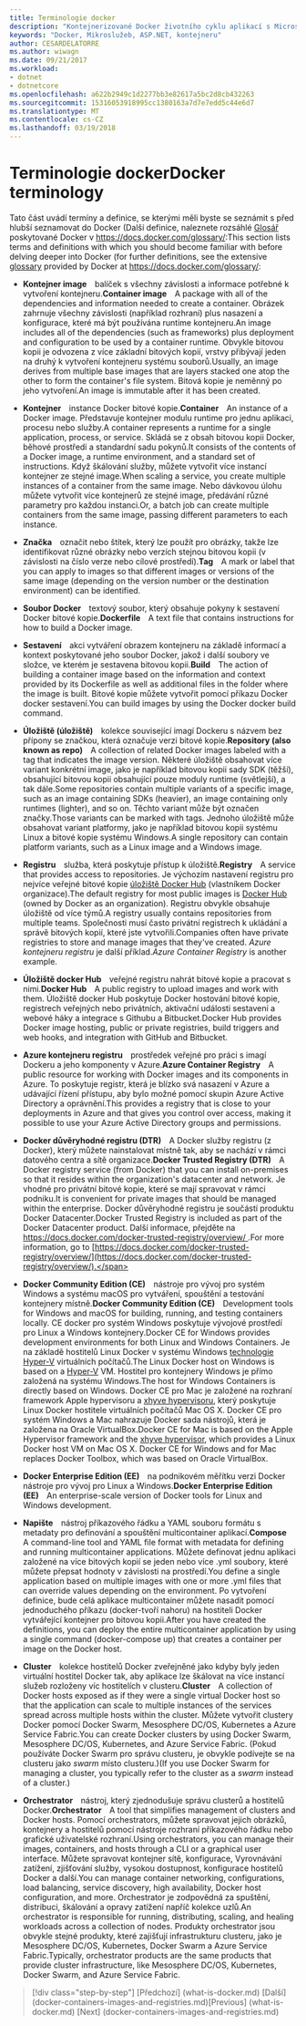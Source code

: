 ```yaml
---
title: Terminologie docker
description: "Kontejnerizované Docker životního cyklu aplikací s Microsoft platforma a nástroje"
keywords: "Docker, Mikroslužeb, ASP.NET, kontejneru"
author: CESARDELATORRE
ms.author: wiwagn
ms.date: 09/21/2017
ms.workload:
- dotnet
- dotnetcore
ms.openlocfilehash: a622b2949c1d2277bb3e82617a5bc2d8cb432263
ms.sourcegitcommit: 15316053918995cc1380163a7d7e7edd5c44e6d7
ms.translationtype: MT
ms.contentlocale: cs-CZ
ms.lasthandoff: 03/19/2018
---
```

# <a name="docker-terminology"></a><span data-ttu-id="02d31-104">Terminologie docker</span><span class="sxs-lookup"><span data-stu-id="02d31-104">Docker terminology</span></span>

<span data-ttu-id="02d31-105">Tato část uvádí termíny a definice, se kterými měli byste se seznámit s před hlubší seznamovat do Docker (Další definice, naleznete rozsáhlé [Glosář](https://docs.docker.com/glossary/) poskytované Docker v <https://docs.docker.com/glossary/>:</span><span class="sxs-lookup"><span data-stu-id="02d31-105">This section lists terms and definitions with which you should become familiar with before delving deeper into Docker (for further definitions, see the extensive [glossary](https://docs.docker.com/glossary/) provided by Docker at <https://docs.docker.com/glossary/>:</span></span>

-   <span data-ttu-id="02d31-106">**Kontejner image** balíček s všechny závislosti a informace potřebné k vytvoření kontejneru.</span><span class="sxs-lookup"><span data-stu-id="02d31-106">**Container image** A package with all of the dependencies and information needed to create a container.</span></span> <span data-ttu-id="02d31-107">Obrázek zahrnuje všechny závislosti (například rozhraní) plus nasazení a konfigurace, které má být používána runtime kontejneru.</span><span class="sxs-lookup"><span data-stu-id="02d31-107">An image includes all of the dependencies (such as frameworks) plus deployment and configuration to be used by a container runtime.</span></span> <span data-ttu-id="02d31-108">Obvykle bitovou kopii je odvozena z více základní bitových kopií, vrstvy přibývají jeden na druhý k vytvoření kontejneru systému souborů.</span><span class="sxs-lookup"><span data-stu-id="02d31-108">Usually, an image derives from multiple base images that are layers stacked one atop the other to form the container's file system.</span></span> <span data-ttu-id="02d31-109">Bitová kopie je neměnný po jeho vytvoření.</span><span class="sxs-lookup"><span data-stu-id="02d31-109">An image is immutable after it has been created.</span></span>

-   <span data-ttu-id="02d31-110">**Kontejner** instance Docker bitové kopie.</span><span class="sxs-lookup"><span data-stu-id="02d31-110">**Container** An instance of a Docker image.</span></span> <span data-ttu-id="02d31-111">Představuje kontejner modulu runtime pro jednu aplikaci, procesu nebo služby.</span><span class="sxs-lookup"><span data-stu-id="02d31-111">A container represents a runtime for a single application, process, or service.</span></span> <span data-ttu-id="02d31-112">Skládá se z obsah bitovou kopii Docker, běhové prostředí a standardní sadu pokynů.</span><span class="sxs-lookup"><span data-stu-id="02d31-112">It consists of the contents of a Docker image, a runtime environment, and a standard set of instructions.</span></span> <span data-ttu-id="02d31-113">Když škálování služby, můžete vytvořit více instancí kontejner ze stejné image.</span><span class="sxs-lookup"><span data-stu-id="02d31-113">When scaling a service, you create multiple instances of a container from the same image.</span></span> <span data-ttu-id="02d31-114">Nebo dávkovou úlohu můžete vytvořit více kontejnerů ze stejné image, předávání různé parametry pro každou instanci.</span><span class="sxs-lookup"><span data-stu-id="02d31-114">Or, a batch job can create multiple containers from the same image, passing different parameters to each instance.</span></span>

-   <span data-ttu-id="02d31-115">**Značka** označit nebo štítek, který lze použít pro obrázky, takže lze identifikovat různé obrázky nebo verzích stejnou bitovou kopii (v závislosti na číslo verze nebo cílové prostředí).</span><span class="sxs-lookup"><span data-stu-id="02d31-115">**Tag** A mark or label that you can apply to images so that different images or versions of the same image (depending on the version number or the destination environment) can be identified.</span></span>

-   <span data-ttu-id="02d31-116">**Soubor Docker** textový soubor, který obsahuje pokyny k sestavení Docker bitové kopie.</span><span class="sxs-lookup"><span data-stu-id="02d31-116">**Dockerfile** A text file that contains instructions for how to build a Docker image.</span></span>

-   <span data-ttu-id="02d31-117">**Sestavení** akci vytváření obrazem kontejneru na základě informací a kontext poskytované jeho soubor Docker, jakož i další soubory ve složce, ve kterém je sestavena bitovou kopii.</span><span class="sxs-lookup"><span data-stu-id="02d31-117">**Build** The action of building a container image based on the information and context provided by its Dockerfile as well as additional files in the folder where the image is built.</span></span> <span data-ttu-id="02d31-118">Bitové kopie můžete vytvořit pomocí příkazu Docker docker sestavení.</span><span class="sxs-lookup"><span data-stu-id="02d31-118">You can build images by using the Docker docker build command.</span></span>

-   <span data-ttu-id="02d31-119">**Úložiště (úložiště)** kolekce související imagí Dockeru s názvem bez přípony se značkou, která označuje verzi bitové kopie.</span><span class="sxs-lookup"><span data-stu-id="02d31-119">**Repository (also known as repo)** A collection of related Docker images labeled with a tag that indicates the image version.</span></span> <span data-ttu-id="02d31-120">Některé úložiště obsahovat více variant konkrétní image, jako je například bitovou kopii sady SDK (těžší), obsahující bitovou kopii obsahující pouze moduly runtime (světlejší), a tak dále.</span><span class="sxs-lookup"><span data-stu-id="02d31-120">Some repositories contain multiple variants of a specific image, such as an image containing SDKs (heavier), an image containing only runtimes (lighter), and so on.</span></span> <span data-ttu-id="02d31-121">Těchto variant může být označen značky.</span><span class="sxs-lookup"><span data-stu-id="02d31-121">Those variants can be marked with tags.</span></span> <span data-ttu-id="02d31-122">Jednoho úložiště může obsahovat variant platformy, jako je například bitovou kopii systému Linux a bitové kopie systému Windows.</span><span class="sxs-lookup"><span data-stu-id="02d31-122">A single repository can contain platform variants, such as a Linux image and a Windows image.</span></span>

-   <span data-ttu-id="02d31-123">**Registru** služba, která poskytuje přístup k úložiště.</span><span class="sxs-lookup"><span data-stu-id="02d31-123">**Registry** A service that provides access to repositories.</span></span> <span data-ttu-id="02d31-124">Je výchozím nastavení registru pro nejvíce veřejné bitové kopie [úložiště Docker Hub](https://hub.docker.com/) (vlastníkem Docker organizace).</span><span class="sxs-lookup"><span data-stu-id="02d31-124">The default registry for most public images is [Docker Hub](https://hub.docker.com/) (owned by Docker as an organization).</span></span> <span data-ttu-id="02d31-125">Registru obvykle obsahuje úložiště od více týmů.</span><span class="sxs-lookup"><span data-stu-id="02d31-125">A registry usually contains repositories from multiple teams.</span></span> <span data-ttu-id="02d31-126">Společnosti musí často privátní registrech k ukládání a správě bitových kopií, které jste vytvořili.</span><span class="sxs-lookup"><span data-stu-id="02d31-126">Companies often have private registries to store and manage images that they've created.</span></span> <span data-ttu-id="02d31-127">*Azure kontejneru registru* je další příklad.</span><span class="sxs-lookup"><span data-stu-id="02d31-127">*Azure Container Registry* is another example.</span></span>

-   <span data-ttu-id="02d31-128">**Úložiště docker Hub** veřejné registru nahrát bitové kopie a pracovat s nimi.</span><span class="sxs-lookup"><span data-stu-id="02d31-128">**Docker Hub** A public registry to upload images and work with them.</span></span> <span data-ttu-id="02d31-129">Úložiště docker Hub poskytuje Docker hostování bitové kopie, registrech veřejných nebo privátních, aktivační události sestavení a webové háky a integrace s Githubu a Bitbucket.</span><span class="sxs-lookup"><span data-stu-id="02d31-129">Docker Hub provides Docker image hosting, public or private registries, build triggers and web hooks, and integration with GitHub and Bitbucket.</span></span>

-   <span data-ttu-id="02d31-130">**Azure kontejneru registru** prostředek veřejné pro práci s imagí Dockeru a jeho komponenty v Azure.</span><span class="sxs-lookup"><span data-stu-id="02d31-130">**Azure Container Registry** A public resource for working with Docker images and its components in Azure.</span></span> <span data-ttu-id="02d31-131">To poskytuje registr, která je blízko svá nasazení v Azure a udávající řízení přístupu, aby bylo možné pomocí skupin Azure Active Directory a oprávnění.</span><span class="sxs-lookup"><span data-stu-id="02d31-131">This provides a registry that is close to your deployments in Azure and that gives you control over access, making it possible to use your Azure Active Directory groups and permissions.</span></span>

-   <span data-ttu-id="02d31-132">**Docker důvěryhodné registru (DTR)** A Docker služby registru (z Docker), který můžete nainstalovat místně tak, aby se nachází v rámci datového centra a sítě organizace.</span><span class="sxs-lookup"><span data-stu-id="02d31-132">**Docker Trusted Registry (DTR)** A Docker registry service (from Docker) that you can install on-premises so that it resides within the organization's datacenter and network.</span></span> <span data-ttu-id="02d31-133">Je vhodné pro privátní bitové kopie, které se mají spravovat v rámci podniku.</span><span class="sxs-lookup"><span data-stu-id="02d31-133">It is convenient for private images that should be managed within the enterprise.</span></span> <span data-ttu-id="02d31-134">Docker důvěryhodné registru je součástí produktu Docker Datacenter.</span><span class="sxs-lookup"><span data-stu-id="02d31-134">Docker Trusted Registry is included as part of the Docker Datacenter product.</span></span> <span data-ttu-id="02d31-135">Další informace, přejděte na [ https://docs.docker.com/docker-trusted-registry/overview/ ](https://docs.docker.com/docker-trusted-registry/overview/).</span><span class="sxs-lookup"><span data-stu-id="02d31-135">For more information, go to [https://docs.docker.com/docker-trusted-registry/overview/](https://docs.docker.com/docker-trusted-registry/overview/).</span></span>

-   <span data-ttu-id="02d31-136">**Docker Community Edition (CE)** nástroje pro vývoj pro systém Windows a systému macOS pro vytváření, spouštění a testování kontejnery místně.</span><span class="sxs-lookup"><span data-stu-id="02d31-136">**Docker Community Edition (CE)** Development tools for Windows and macOS for building, running, and testing containers locally.</span></span> <span data-ttu-id="02d31-137">CE docker pro systém Windows poskytuje vývojové prostředí pro Linux a Windows kontejnery.</span><span class="sxs-lookup"><span data-stu-id="02d31-137">Docker CE for Windows provides development environments for both Linux and Windows Containers.</span></span> <span data-ttu-id="02d31-138">Je na základě hostitelů Linux Docker v systému Windows [technologie Hyper-V](https://www.microsoft.com/en-us/server-cloud/solutions/virtualization.aspx) virtuálních počítačů.</span><span class="sxs-lookup"><span data-stu-id="02d31-138">The Linux Docker host on Windows is based on a [Hyper-V](https://www.microsoft.com/en-us/server-cloud/solutions/virtualization.aspx) VM.</span></span> <span data-ttu-id="02d31-139">Hostitel pro kontejnery Windows je přímo založená na systému Windows.</span><span class="sxs-lookup"><span data-stu-id="02d31-139">The host for Windows Containers is directly based on Windows.</span></span> <span data-ttu-id="02d31-140">Docker CE pro Mac je založené na rozhraní framework Apple hypervisoru a [xhyve hypervisoru](https://github.com/mist64/xhyve), který poskytuje Linux Docker hostitele virtuálních počítačů Mac OS X. Docker CE pro systém Windows a Mac nahrazuje Docker sada nástrojů, která je založena na Oracle VirtualBox.</span><span class="sxs-lookup"><span data-stu-id="02d31-140">Docker CE for Mac is based on the Apple Hypervisor framework and the [xhyve hypervisor](https://github.com/mist64/xhyve), which provides a Linux Docker host VM on Mac OS X. Docker CE for Windows and for Mac replaces Docker Toolbox, which was based on Oracle VirtualBox.</span></span>

-   <span data-ttu-id="02d31-141">**Docker Enterprise Edition (EE)** na podnikovém měřítku verzi Docker nástroje pro vývoj pro Linux a Windows.</span><span class="sxs-lookup"><span data-stu-id="02d31-141">**Docker Enterprise Edition (EE)** An enterprise-scale version of Docker tools for Linux and Windows development.</span></span>

-   <span data-ttu-id="02d31-142">**Napište** nástroj příkazového řádku a YAML souboru formátu s metadaty pro definování a spouštění multicontainer aplikací.</span><span class="sxs-lookup"><span data-stu-id="02d31-142">**Compose** A command-line tool and YAML file format with metadata for defining and running multicontainer applications.</span></span> <span data-ttu-id="02d31-143">Můžete definovat jednu aplikaci založené na více bitových kopií se jeden nebo více .yml soubory, které můžete přepsat hodnoty v závislosti na prostředí.</span><span class="sxs-lookup"><span data-stu-id="02d31-143">You define a single application based on multiple images with one or more .yml files that can override values depending on the environment.</span></span> <span data-ttu-id="02d31-144">Po vytvoření definice, bude celá aplikace multicontainer můžete nasadit pomocí jednoduchého příkazu (docker-tvoří nahoru) na hostiteli Docker vytvářející kontejner pro bitovou kopii.</span><span class="sxs-lookup"><span data-stu-id="02d31-144">After you have created the definitions, you can deploy the entire multicontainer application by using a single command (docker-compose up) that creates a container per image on the Docker host.</span></span>

-   <span data-ttu-id="02d31-145">**Cluster** kolekce hostitelů Docker zveřejněné jako kdyby byly jeden virtuální hostitel Docker tak, aby aplikace lze škálovat na více instancí služeb rozloženy víc hostitelích v clusteru.</span><span class="sxs-lookup"><span data-stu-id="02d31-145">**Cluster** A collection of Docker hosts exposed as if they were a single virtual Docker host so that the application can scale to multiple instances of the services spread across multiple hosts within the cluster.</span></span> <span data-ttu-id="02d31-146">Můžete vytvořit clustery Docker pomocí Docker Swarm, Mesosphere DC/OS, Kubernetes a Azure Service Fabric.</span><span class="sxs-lookup"><span data-stu-id="02d31-146">You can create Docker clusters by using Docker Swarm, Mesosphere DC/OS, Kubernetes, and Azure Service Fabric.</span></span> <span data-ttu-id="02d31-147">(Pokud používáte Docker Swarm pro správu clusteru, je obvykle podívejte se na clusteru jako *swarm* místo clusteru.)</span><span class="sxs-lookup"><span data-stu-id="02d31-147">(If you use Docker Swarm for managing a cluster, you typically refer to the cluster as a *swarm* instead of a cluster.)</span></span>

-   <span data-ttu-id="02d31-148">**Orchestrator** nástroj, který zjednodušuje správu clusterů a hostitelů Docker.</span><span class="sxs-lookup"><span data-stu-id="02d31-148">**Orchestrator** A tool that simplifies management of clusters and Docker hosts.</span></span> <span data-ttu-id="02d31-149">Pomocí orchestrators, můžete spravovat jejich obrázků, kontejnery a hostitelů pomocí nástroje rozhraní příkazového řádku nebo grafické uživatelské rozhraní.</span><span class="sxs-lookup"><span data-stu-id="02d31-149">Using orchestrators, you can manage their images, containers, and hosts through a CLI or a graphical user interface.</span></span> <span data-ttu-id="02d31-150">Můžete spravovat kontejner sítě, konfigurace, Vyrovnávání zatížení, zjišťování služby, vysokou dostupnost, konfigurace hostitelů Docker a další.</span><span class="sxs-lookup"><span data-stu-id="02d31-150">You can manage container networking, configurations, load balancing, service discovery, high availability, Docker host configuration, and more.</span></span> <span data-ttu-id="02d31-151">Orchestrator je zodpovědná za spuštění, distribuci, škálování a opravy zatížení napříč kolekce uzlů.</span><span class="sxs-lookup"><span data-stu-id="02d31-151">An orchestrator is responsible for running, distributing, scaling, and healing workloads across a collection of nodes.</span></span> <span data-ttu-id="02d31-152">Produkty orchestrator jsou obvykle stejné produkty, které zajišťují infrastrukturu clusteru, jako je Mesosphere DC/OS, Kubernetes, Docker Swarm a Azure Service Fabric.</span><span class="sxs-lookup"><span data-stu-id="02d31-152">Typically, orchestrator products are the same products that provide cluster infrastructure, like Mesosphere DC/OS, Kubernetes, Docker Swarm, and Azure Service Fabric.</span></span>


>[!div class="step-by-step"]
<span data-ttu-id="02d31-153">[Předchozí] (what-is-docker.md) [Další] (docker-containers-images-and-registries.md)</span><span class="sxs-lookup"><span data-stu-id="02d31-153">[Previous] (what-is-docker.md) [Next] (docker-containers-images-and-registries.md)</span></span>

